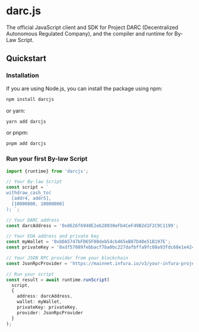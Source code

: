 # darc.js

The official JavaScript client and SDK for Project DARC (Decentralized Autonomous Regulated Company), and the compiler and runtime for By-Law Script.

## Quickstart

### Installation

If you are using Node.js, you can install the package using npm:
```bash
npm install darcjs
```

or yarn:
```bash
yarn add darcjs
```

or pnpm:
```bash
pnpm add darcjs
```

### Run your first By-law Script



```typescript
import {runtime} from 'darcjs';

// Your By-law Script
const script = `
withdraw_cash_to( 
  [addr4, addr5],     
  [10000000, 10000000] 
); `;

// Your DARC address
const darcAddress = '0x8626f6940E2eb28930eFb4CeF49B2d1F2C9C1199';

// Your EOA address and private key
const myWallet = '0xbDA5747bFD65F08deb54cb465eB87D40e51B197E';
const privateKey = '0xdf57089febbacf7ba0bc227dafbffa9fc08a93fdc68e1e42411a14efcf23656e';

// Your JSON RPC provider from your blockchain
const JsonRpcProvider = 'https://mainnet.infura.io/v3/your-infura-project-id';

// Run your script
const result = await runtime.runScript(
  script,
  {
    address: darcAddress,
    wallet: myWallet,
    privateKey: privateKey,
    provider: JsonRpcProvider
  }
);
```
